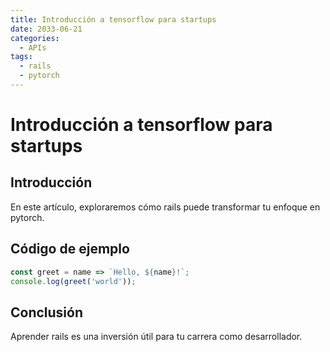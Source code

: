```yaml
---
title: Introducción a tensorflow para startups
date: 2033-06-21
categories:
  - APIs
tags:
  - rails
  - pytorch
---
```


# Introducción a tensorflow para startups

## Introducción

En este artículo, exploraremos cómo rails puede transformar tu enfoque en pytorch.

## Código de ejemplo

```javascript
const greet = name => `Hello, ${name}!`;
console.log(greet('world'));
```

## Conclusión

Aprender rails es una inversión útil para tu carrera como desarrollador.